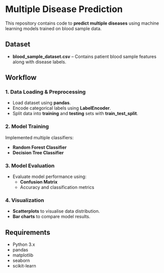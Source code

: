 # Multiple Disease Prediction  

This repository contains code to **predict multiple diseases** using machine learning models trained on blood sample data.  

## Dataset  
- **blood_sample_dataset.csv** – Contains patient blood sample features along with disease labels.  

## Workflow  

### 1. Data Loading & Preprocessing  
- Load dataset using **pandas**.  
- Encode categorical labels using **LabelEncoder**.  
- Split data into **training** and **testing** sets with **train_test_split**.  

### 2. Model Training  
Implemented multiple classifiers:  
- **Random Forest Classifier**  
- **Decision Tree Classifier**  

### 3. Model Evaluation  
- Evaluate model performance using:  
  - **Confusion Matrix**  
  - Accuracy and classification metrics  

### 4. Visualization  
- **Scatterplots** to visualise data distribution.  
- **Bar charts** to compare model results.  

## Requirements  
- Python 3.x  
- pandas  
- matplotlib  
- seaborn  
- scikit-learn  
